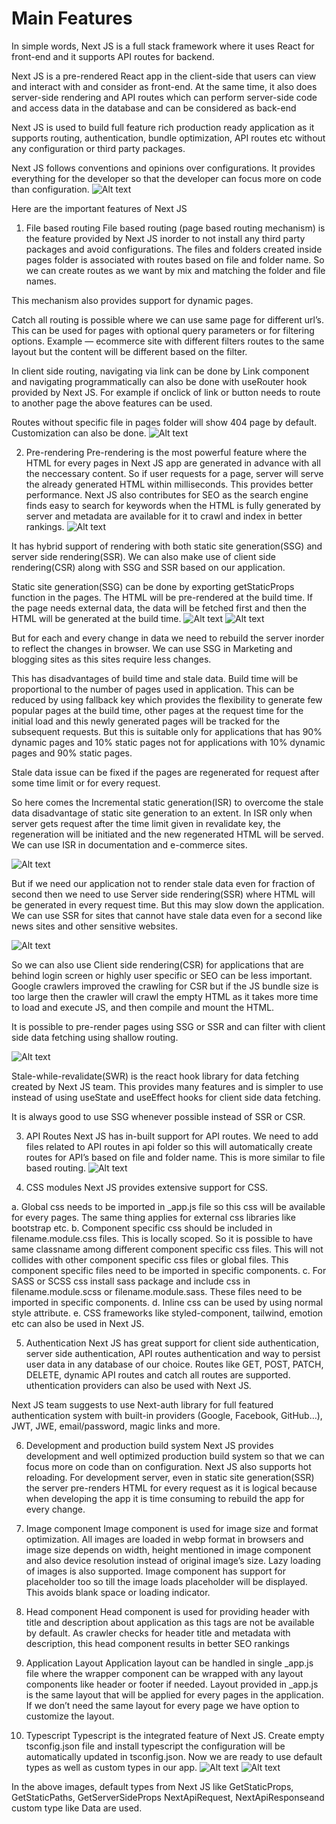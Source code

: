 # Main Features

In simple words, Next JS is a full stack framework where it uses React for front-end and it supports API routes for backend.

Next JS is a pre-rendered React app in the client-side that users can view and interact with and consider as front-end. At the same time, it also does server-side rendering and API routes which can perform server-side code and access data in the database and can be considered as back-end

Next JS is used to build full feature rich production ready application as it supports routing, authentication, bundle optimization, API routes etc without any configuration or third party packages.

Next JS follows conventions and opinions over configurations. It provides everything for the developer so that the developer can focus more on code than configuration.
![Alt text](images/1.webp "first")

Here are the important features of Next JS

1. File based routing
File based routing (page based routing mechanism) is the feature provided by Next JS inorder to not install any third party packages and avoid configurations. The files and folders created inside pages folder is associated with routes based on file and folder name. So we can create routes as we want by mix and matching the folder and file names.

This mechanism also provides support for dynamic pages.

Catch all routing is possible where we can use same page for different url’s. This can be used for pages with optional query parameters or for filtering options. Example — ecommerce site with different filters routes to the same layout but the content will be different based on the filter.

In client side routing, navigating via link can be done by Link component and navigating programmatically can also be done with useRouter hook provided by Next JS. For example if onclick of link or button needs to route to another page the above features can be used.

Routes without specific file in pages folder will show 404 page by default. Customization can also be done.
![Alt text](images/2.webp "first")

2. Pre-rendering
Pre-rendering is the most powerful feature where the HTML for every pages in Next JS app are generated in advance with all the neccessary content. So if user requests for a page, server will serve the already generated HTML within milliseconds. This provides better performance. Next JS also contributes for SEO as the search engine finds easy to search for keywords when the HTML is fully generated by server and metadata are available for it to crawl and index in better rankings.
![Alt text](images/3.webp "first")

It has hybrid support of rendering with both static site generation(SSG) and server side rendering(SSR). We can also make use of client side rendering(CSR) along with SSG and SSR based on our application.

Static site generation(SSG) can be done by exporting getStaticProps function in the pages. The HTML will be pre-rendered at the build time. If the page needs external data, the data will be fetched first and then the HTML will be generated at the build time.
![Alt text](images/4.webp "first")
![Alt text](images/5.webp "first")

But for each and every change in data we need to rebuild the server inorder to reflect the changes in browser. We can use SSG in Marketing and blogging sites as this sites require less changes.

This has disadvantages of build time and stale data.
Build time will be proportional to the number of pages used in application. This can be reduced by using fallback key which provides the flexibility to generate few popular pages at the build time, other pages at the request time for the initial load and this newly generated pages will be tracked for the subsequent requests. But this is suitable only for applications that has 90% dynamic pages and 10% static pages not for applications with 10% dynamic pages and 90% static pages.

Stale data issue can be fixed if the pages are regenerated for request after some time limit or for every request.

So here comes the Incremental static generation(ISR) to overcome the stale data disadvantage of static site generation to an extent. In ISR only when server gets request after the time limit given in revalidate key, the regeneration will be initiated and the new regenerated HTML will be served. We can use ISR in documentation and e-commerce sites.

![Alt text](images/6.webp "first")

But if we need our application not to render stale data even for fraction of second then we need to use Server side rendering(SSR) where HTML will be generated in every request time. But this may slow down the application. We can use SSR for sites that cannot have stale data even for a second like news sites and other sensitive websites.

![Alt text](images/7.webp "first")

So we can also use Client side rendering(CSR) for applications that are behind login screen or highly user specific or SEO can be less important. Google crawlers improved the crawling for CSR but if the JS bundle size is too large then the crawler will crawl the empty HTML as it takes more time to load and execute JS, and then compile and mount the HTML.

It is possible to pre-render pages using SSG or SSR and can filter with client side data fetching using shallow routing.

![Alt text](images/8.webp "first")

Stale-while-revalidate(SWR) is the react hook library for data fetching created by Next JS team. This provides many features and is simpler to use instead of using useState and useEffect hooks for client side data fetching.

It is always good to use SSG whenever possible instead of SSR or CSR.


3. API Routes
Next JS has in-built support for API routes. We need to add files related to API routes in api folder so this will automatically create routes for API’s based on file and folder name. This is more similar to file based routing.
![Alt text](images/11.webp "first")

4. CSS modules
Next JS provides extensive support for CSS.

a. Global css needs to be imported in _app.js file so this css will be available for every pages. The same thing applies for external css libraries like bootstrap etc.
b. Component specific css should be included in filename.module.css files. This is locally scoped. So it is possible to have same classname among different component specific css files. This will not collides with other component specific css files or global files. This component specific files need to be imported in specific components.
c. For SASS or SCSS css install sass package and include css in filename.module.scss or filename.module.sass. These files need to be imported in specific components.
d. Inline css can be used by using normal style attribute.
e. CSS frameworks like styled-component, tailwind, emotion etc can also be used in Next JS.

5. Authentication
Next JS has great support for client side authentication, server side authentication, API routes authentication and way to persist user data in any database of our choice. Routes like GET, POST, PATCH, DELETE, dynamic API routes and catch all routes are supported.
uthentication providers can also be used with Next JS.

Next JS team suggests to use Next-auth library for full featured authentication system with built-in providers (Google, Facebook, GitHub…), JWT, JWE, email/password, magic links and more.

6. Development and production build system
Next JS provides development and well optimized production build system so that we can focus more on code than on configuration.
Next JS also supports hot reloading.
For development server, even in static site generation(SSR) the server pre-renders HTML for every request as it is logical because when developing the app it is time consuming to rebuild the app for every change.

7. Image component
Image component is used for image size and format optimization.
All images are loaded in webp format in browsers and image size depends on width, height mentioned in image component and also device resolution instead of original image’s size.
Lazy loading of images is also supported.
Image component has support for placeholder too so till the image loads placeholder will be displayed. This avoids blank space or loading indicator.

8. Head component
Head component is used for providing header with title and description about application as this tags are not be available by default. As crawler checks for header title and metadata with description, this head component results in better SEO rankings

9. Application Layout
Application layout can be handled in single _app.js file where the wrapper component can be wrapped with any layout components like header or footer if needed.
Layout provided in _app.js is the same layout that will be applied for every pages in the application. If we don’t need the same layout for every page we have option to customize the layout.

10. Typescript
Typescript is the integrated feature of Next JS. Create empty tsconfig.json file and install typescript the configuration will be automatically updated in tsconfig.json. Now we are ready to use default types as well as custom types in our app.
![Alt text](images/9.webp "first")
![Alt text](images/10.webp "first")

In the above images, default types from Next JS like GetStaticProps, GetStaticPaths, GetServerSideProps NextApiRequest, NextApiResponseand custom type like Data are used.
